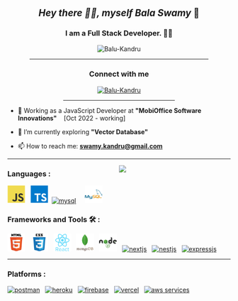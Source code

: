 <h2 align="center"><i>Hey there 🙋‍♂️, myself Bala Swamy</i> 🤝</h2> 
<h3 align="center">I am a Full Stack Developer. 👨‍💻</h3>
<p align="center"> <img src="https://komarev.com/ghpvc/?username=Balu-Kandru&label=Profile%20views&color=0e75b6&style=flat" alt="Balu-Kandru" /> </p>

<div align="center" > <hr width="80%" /> </div>

<h3 align="center">Connect with me</h3>
<p align="center">
<a href="https://www.linkedin.com/in/bala-swamy-k/" target="blank"><img align="center" src="https://raw.githubusercontent.com/rahuldkjain/github-profile-readme-generator/master/src/images/icons/Social/linked-in-alt.svg" alt="Balu-Kandru" height="30" width="40" /></a>
</p>

<div align="center" > <hr width="50%" /> </div>

- 💼 Working as a JavaScript Developer at **"MobiOffice Software Innovations"** &nbsp;&nbsp; [Oct 2022 - working]

- 🌱 I’m currently exploring **"Vector Database"**

- 📫 How to reach me: **swamy.kandru@gmail.com**

<hr/>
  <img align="right"  width="50%" src="https://perfectwebservices.com/wp-content/uploads/2019/10/responsive-gif.gif" />
  
  <h3 align="left">Languages :</h3>   
  <a href="https://developer.mozilla.org/en-US/docs/Web/JavaScript" target="_blank"> <img src="https://raw.githubusercontent.com/devicons/devicon/master/icons/javascript/javascript-original.svg" alt="javascript" width="40" height="40"/></a>  &nbsp;     
 <a href="https://www.typescriptlang.org/" target="_blank" rel="noreferrer"> <img src="https://raw.githubusercontent.com/devicons/devicon/master/icons/typescript/typescript-original.svg" alt="typescript" width="40" height="40"/></a>&nbsp;
 <a href="https://www.python.org/" target="_blank" rel="noreferrer"> <img src="https://cdn.iconscout.com/icon/free/png-256/python-3628999-3030224.png?f=avif&w=128" alt="mysql" width="40" height="40"/></a> &nbsp; 
&nbsp; 
 <a href="https://www.mysql.com/" target="_blank" rel="noreferrer"> <img src="https://raw.githubusercontent.com/devicons/devicon/master/icons/mysql/mysql-original-wordmark.svg" alt="mysql" width="40" height="40"/></a> &nbsp; 
  
  
  <h3 align="left">Frameworks and Tools 🛠 :</h3>
  <a href="https://www.w3.org/html/" target="_blank"> <img src="https://raw.githubusercontent.com/devicons/devicon/master/icons/html5/html5-original-wordmark.svg" alt="html5" width="40" height="40"/></a> &nbsp;
  <a href="https://www.w3schools.com/css/" target="_blank"> <img src="https://raw.githubusercontent.com/devicons/devicon/master/icons/css3/css3-original-wordmark.svg" alt="css3" width="40" height="40"/></a> &nbsp;
  <a href="https://reactjs.org/" target="_blank"> <img src="https://raw.githubusercontent.com/devicons/devicon/master/icons/react/react-original-wordmark.svg" alt="react" width="40" height="40"/></a>  
 &nbsp;
 <a href="https://www.mongodb.com/" target="_blank" rel="noreferrer"> <img src="https://raw.githubusercontent.com/devicons/devicon/master/icons/mongodb/mongodb-original-wordmark.svg" alt="mongodb" width="40" height="40"/></a> &nbsp;
  <a href="https://nodejs.org" target="_blank"> <img src="https://raw.githubusercontent.com/devicons/devicon/master/icons/nodejs/nodejs-original-wordmark.svg" alt="nodejs" width="40" height="40"/></a> &nbsp;
  <a href="https://nextjs.org/docs" target="_blank" rel="noreferrer"> <img src="https://cdn.cdnlogo.com/logos/n/80/next-js.svg" alt="nextjs" width="40" height="40"/></a> &nbsp;
  <a href="https://nestjs.com/"  target="_blank" rel="noreferrer" > <img src="https://static.cdnlogo.com/logos/n/57/nestjs.svg" alt="nestjs" width="40" height="40" /></a> &nbsp;
  <a href="https://expressjs.com/"  target="_blank" rel="noreferrer" > <img src="https://www.vectorlogo.zone/logos/expressjs/expressjs-icon.svg" alt="expressjs" width="40" height="40" /></a> &nbsp;

  <hr/>
  <h3 align="left">Platforms :</h3>  
  <a href="https://postman.com" target="_blank"> <img src="https://www.vectorlogo.zone/logos/getpostman/getpostman-icon.svg" alt="postman" width="40" height="40"/></a> &nbsp;
  <a href="https://heroku.com" target="_blank" rel="noreferrer"> <img src="https://www.vectorlogo.zone/logos/heroku/heroku-icon.svg" alt="heroku" width="40" height="40"/></a> &nbsp;
  <a href="https://firebase.google.com/" target="_blank" rel="noreferrer"> <img src="https://www.vectorlogo.zone/logos/firebase/firebase-icon.svg" alt="firebase" width="40" height="40"/></a> &nbsp;
  <a href="https://vercel.com/" target="_blank" rel="noreferrer" ><img src="https://static.cdnlogo.com/logos/v/78/vercel.svg" alt="vercel" width="40" height="40" /></a> &nbsp;
  <a href="https://aws.amazon.com/" target="_blank" rel="noreferrer" ><img src="https://static.cdnlogo.com/logos/a/19/aws.svg" alt="aws services" width="40" height="40" ></a>
  </p> &nbsp;
